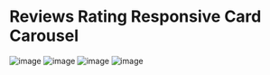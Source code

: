 # Reviews Rating Responsive Card Carousel 
![image](https://github.com/bhuvnesh-dev/reviews-rating-card/assets/85877338/a70b9371-b969-4051-9ec7-543cd28bde90)
![image](https://github.com/bhuvnesh-dev/reviews-rating-card/assets/85877338/19c9ccb2-b54d-4997-b01c-096db4389a41)
![image](https://github.com/bhuvnesh-dev/reviews-rating-card/assets/85877338/265b4958-af15-475c-980e-87d70d3cecb3)
![image](https://github.com/bhuvnesh-dev/reviews-rating-card/assets/85877338/6648fc2f-a7fa-4749-a5dd-e1565ebcdea1)

